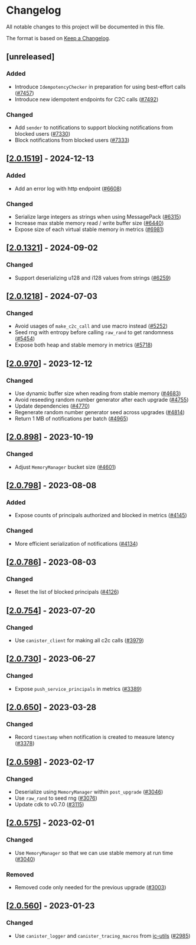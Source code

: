 # Changelog

All notable changes to this project will be documented in this file.

The format is based on [Keep a Changelog](https://keepachangelog.com/en/1.0.0/).

## [unreleased]

### Added

- Introduce `IdempotencyChecker` in preparation for using best-effort calls ([#7457](https://github.com/open-chat-labs/open-chat/pull/7457))
- Introduce new idempotent endpoints for C2C calls ([#7492](https://github.com/open-chat-labs/open-chat/pull/7492))

### Changed

- Add `sender` to notifications to support blocking notifications from blocked users ([#7330](https://github.com/open-chat-labs/open-chat/pull/7330))
- Block notifications from blocked users ([#7333](https://github.com/open-chat-labs/open-chat/pull/7333))

## [[2.0.1519](https://github.com/open-chat-labs/open-chat/releases/tag/v2.0.1519-notifications)] - 2024-12-13

### Added

- Add an error log with http endpoint ([#6608](https://github.com/open-chat-labs/open-chat/pull/6608))

### Changed

- Serialize large integers as strings when using MessagePack ([#6315](https://github.com/open-chat-labs/open-chat/pull/6315))
- Increase max stable memory read / write buffer size ([#6440](https://github.com/open-chat-labs/open-chat/pull/6440))
- Expose size of each virtual stable memory in metrics ([#6981](https://github.com/open-chat-labs/open-chat/pull/6981))

## [[2.0.1321](https://github.com/open-chat-labs/open-chat/releases/tag/v2.0.1321-notifications)] - 2024-09-02

### Changed

- Support deserializing u128 and i128 values from strings ([#6259](https://github.com/open-chat-labs/open-chat/pull/6259))

## [[2.0.1218](https://github.com/open-chat-labs/open-chat/releases/tag/v2.0.1218-notifications)] - 2024-07-03

### Changed

- Avoid usages of `make_c2c_call` and use macro instead ([#5252](https://github.com/open-chat-labs/open-chat/pull/5252))
- Seed rng with entropy before calling `raw_rand` to get randomness ([#5454](https://github.com/open-chat-labs/open-chat/pull/5454))
- Expose both heap and stable memory in metrics ([#5718](https://github.com/open-chat-labs/open-chat/pull/5718))

## [[2.0.970](https://github.com/open-chat-labs/open-chat/releases/tag/v2.0.970-notifications)] - 2023-12-12

### Changed

- Use dynamic buffer size when reading from stable memory ([#4683](https://github.com/open-chat-labs/open-chat/pull/4683))
- Avoid reseeding random number generator after each upgrade ([#4755](https://github.com/open-chat-labs/open-chat/pull/4755))
- Update dependencies ([#4770](https://github.com/open-chat-labs/open-chat/pull/4770))
- Regenerate random number generator seed across upgrades ([#4814](https://github.com/open-chat-labs/open-chat/pull/4814))
- Return 1 MB of notifications per batch ([#4965](https://github.com/open-chat-labs/open-chat/pull/4965))

## [[2.0.898](https://github.com/open-chat-labs/open-chat/releases/tag/v2.0.898-notifications)] - 2023-10-19

### Changed

- Adjust `MemoryManager` bucket size ([#4601](https://github.com/open-chat-labs/open-chat/pull/4601))

## [[2.0.798](https://github.com/open-chat-labs/open-chat/releases/tag/v2.0.798-notifications)] - 2023-08-08

### Added

- Expose counts of principals authorized and blocked in metrics ([#4145](https://github.com/open-chat-labs/open-chat/pull/4145))

### Changed

- More efficient serialization of notifications ([#4134](https://github.com/open-chat-labs/open-chat/pull/4134))

## [[2.0.786](https://github.com/open-chat-labs/open-chat/releases/tag/v2.0.786-notifications)] - 2023-08-03

### Changed

- Reset the list of blocked principals ([#4126](https://github.com/open-chat-labs/open-chat/pull/4126))

## [[2.0.754](https://github.com/open-chat-labs/open-chat/releases/tag/v2.0.754-notifications)] - 2023-07-20

### Changed

- Use `canister_client` for making all c2c calls ([#3979](https://github.com/open-chat-labs/open-chat/pull/3979))

## [[2.0.730](https://github.com/open-chat-labs/open-chat/releases/tag/v2.0.730-notifications)] - 2023-06-27

### Changed

- Expose `push_service_principals` in metrics ([#3389](https://github.com/open-chat-labs/open-chat/pull/3389))

## [[2.0.650](https://github.com/open-chat-labs/open-chat/releases/tag/v2.0.650-notifications)] - 2023-03-28

### Changed

- Record `timestamp` when notification is created to measure latency ([#3378](https://github.com/open-chat-labs/open-chat/pull/3378))

## [[2.0.598](https://github.com/open-chat-labs/open-chat/releases/tag/v2.0.598-notifications)] - 2023-02-17

### Changed

- Deserialize using `MemoryManager` within `post_upgrade` ([#3046](https://github.com/open-chat-labs/open-chat/pull/3046))
- Use `raw_rand` to seed rng ([#3076](https://github.com/open-chat-labs/open-chat/pull/3076))
- Update cdk to v0.7.0 ([#3115](https://github.com/open-chat-labs/open-chat/pull/3115))

## [[2.0.575](https://github.com/open-chat-labs/open-chat/releases/tag/v2.0.575-notifications)] - 2023-02-01

### Changed

- Use `MemoryManager` so that we can use stable memory at run time ([#3040](https://github.com/open-chat-labs/open-chat/pull/3040))

### Removed

- Removed code only needed for the previous upgrade ([#3003](https://github.com/open-chat-labs/open-chat/pull/3003))

## [[2.0.560](https://github.com/open-chat-labs/open-chat/releases/tag/v2.0.560-notifications)] - 2023-01-23

### Changed

- Use `canister_logger` and `canister_tracing_macros` from [ic-utils](https://github.com/open-chat-labs/ic-utils) ([#2985](https://github.com/open-chat-labs/open-chat/pull/2985))

